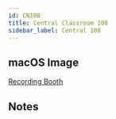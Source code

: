 ```yaml
---
id: CN108
title: Central Classroom 108
sidebar_label: Central 108
---
```


## macOS Image
[Recording Booth](image-mac-computerscience.md)

## Notes
